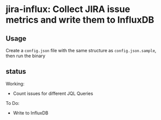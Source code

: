 # jira-influx: Collect JIRA issue metrics and write them to InfluxDB

## Usage
Create a `config.json` file with the same structure as `config.json.sample`,
then run the binary

## status
Working: 
* Count issues for different JQL Queries

To Do:
* Write to InfluxDB
